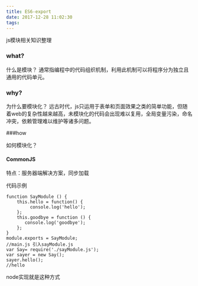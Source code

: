 ```yaml
---
title: ES6-export
date: 2017-12-28 11:02:30
tags:
---
```

js模块相关知识整理

### what?

什么是模块？
通常指编程中的代码组织机制，利用此机制可以将程序分为独立且通用的代码单元。

### why?

为什么要模块化？
远古时代，js只运用于表单和页面效果之类的简单功能，但随着web的复杂性越来越高，未模块化的代码会出现难以复用，全局变量污染，命名冲突，依赖管理难以维护等诸多问题。

###how

如何模块化？

#### CommonJS

  特点：服务器端解决方案，同步加载

  代码示例

    function SayModule () {
        this.hello = function() {
             console.log('hello');
        };
        this.goodbye = function () {
           console.log('goodbye');
        };
    }
    module.exports = SayModule;
    //main.js 引入sayModule.js
    var Say= require('./sayModule.js');
    var sayer = new Say();
    sayer.hello(); 
    //hello

node实现就是这种方式
